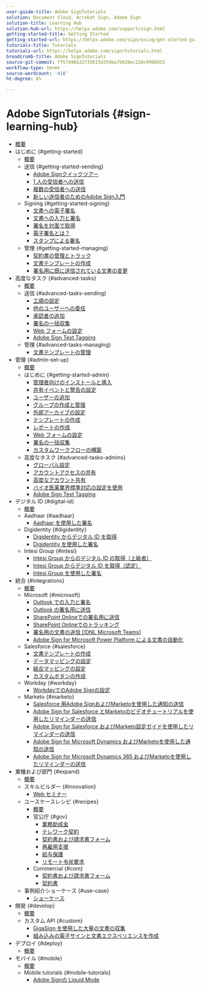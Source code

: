 ```yaml
---
user-guide-title: Adobe SignTutorials
solution: Document Cloud, Acrobat Sign, Adobe Sign
solution-title: Learning Hub
solution-hub-url: https://helpx.adobe.com/support/sign.html
getting-started-title: Getting Started
getting-started-url: https://helpx.adobe.com/sign/using/get-started-guide.html
tutorials-title: Tutorials
tutorials-url: https://helpx.adobe.com/sign/tutorials.html
breadcrumb-title: Adobe SignTutorials
source-git-commit: ff57490a32735815d354ba7b620ec226c9998d15
workflow-type: tm+mt
source-wordcount: '418'
ht-degree: 6%

---
```



# Adobe SignTutorials {#sign-learning-hub}

+ [概要](overview.md)
+ はじめに {#getting-started}
   + [概要](sign-beginner-tutorials/beginner-users-overview.md)
   + 送信 {#getting-started-sending}
      + [Adobe Signクイックツアー](sign-beginner-tutorials/quick-tour.md)
      + [1 人の受信者への送信](sign-beginner-tutorials/send-to-single-recipient.md)
      + [複数の受信者への送信](sign-beginner-tutorials/send-to-multiple-recipients.md)
      + [新しい送信者のためのAdobe Sign入門](sign-beginner-tutorials/new-sender.md)
   + Signing {#getting-started-signing}
      + [文書への電子署名](sign-beginner-tutorials/electronically-sign-a-document.md)
      + [文書への入力と署名](sign-beginner-tutorials/fill-and-sign.md)
      + [署名を対面で取得](sign-beginner-tutorials/sign-in-person.md)
      + [電子署名とは？](sign-beginner-tutorials/sign-with-a-digital-signature.md)
      + [スタンプによる署名](sign-beginner-tutorials/sign-with-a-stamp.md)
   + 管理 {#getting-started-managing}
      + [契約書の管理とトラック](sign-beginner-tutorials/manage-and-track.md)
      + [文書テンプレートの作成](https://experienceleague.adobe.com/docs/document-cloud-learn/sign-learning-hub/admin-set-up/getting-started-admin/create-a-template.html)
      + [署名用に既に送信されている文書の変更](sign-beginner-tutorials/modify-in-flight.md)
+ 高度なタスク {#advanced-tasks}
   + [概要](sign-advanced-users/advanced-users-overview.md)
   + 送信 {#advanced-tasks-sending}
      + [工順の設定](sign-advanced-users/setting-up-routing.md)
      + [他のユーザーへの委任](sign-advanced-users/delegate-signature.md)
      + [承認者の追加](sign-advanced-users/add-an-approver.md)
      + [署名の一括収集](https://experienceleague.adobe.com/docs/document-cloud-learn/sign-learning-hub/admin-set-up/getting-started-admin/megasign.html)
      + [Web フォームの設定](https://experienceleague.adobe.com/docs/document-cloud-learn/sign-learning-hub/admin-set-up/getting-started-admin/webform.html)
      + [Adobe Sign Text Tagging](https://experienceleague.adobe.com/docs/document-cloud-learn/sign-learning-hub/admin-set-up/advanced-tasks-admins/adobe-sign-text-tagging.html)
   + 管理 {#advanced-tasks-managing}
      + [文書テンプレートの管理](sign-advanced-users/edit-a-template.md)
+ 管理 {#admin-set-up}
   + [概要](admin/intro-admin-overview.md)
   + はじめに {#getting-started-admin}
      + [管理者向けのインストールと導入](admin/up-and-running-admin.md)
      + [共有イベントと警告の設定](admin/set-up-shared-events-and-alert.md)
      + [ユーザーの追加](admin/add-users-to-your-account.md)
      + [グループの作成と管理](admin/create-and-manage-groups.md)
      + [外部アーカイブの設定](admin/set-up-your-external-archive.md)
      + [テンプレートの作成](sign-advanced-users/create-a-template.md)
      + [レポートの作成](admin/create-a-report.md)
      + [Web フォームの設定](sign-advanced-users/webform.md)
      + [署名の一括収集](sign-advanced-users/megasign.md)
      + [カスタムワークフローの構築](admin/building-a-custom-workflow.md)
   + 高度なタスク {#advanced-tasks-admins}
      + [グローバル設定](admin/learn-about-global-settings.md)
      + [アカウントアクセスの共有](admin/share-account-access.md)
      + [高度なアカウント共有](admin/advanced-account-sharing.md)
      + [バイオ医薬業界標準対応の設定を使用](admin/use-bio-pharma-settings.md)
      + [Adobe Sign Text Tagging](sign-advanced-users/adobe-sign-text-tagging.md)
+ デジタル ID {#digital-id}
   + [概要](digitalid/digitalid-overview.md)
   + Aadhaar {#aadhaar}
      + [Aadhaar を使用した署名](digitalid/aadhaar-sign.md)
   + Digidentity {#digidentity}
      + [Digidentity からデジタル ID を取得](digitalid/digidentity-reg.md)
      + [Digidentity を使用した署名](digitalid/digidentity-sign.md)
   + Intesi Group {#intesi}
      + [Intesi Group からのデジタル ID の取得（上級者）](digitalid/intesi-advanced.md)
      + [Intesi Group からデジタル ID を取得（認定）](digitalid/intesi-qualified.md)
      + [Intesi Group を使用した署名](digitalid/intesi-sign.md)
+ 統合 {#integrations}
   + [概要](integrations/integrations-overview.md)
   + Microsoft {#microsoft}
      + [Outlook での入力と署名](integrations/fill-and-sign-doc-microsoft-outlook.md)
      + [Outlook の署名用に送信](integrations/send-for-signature-with-outlook.md)
      + [SharePoint Onlineでの署名用に送信](integrations/send-for-signature-with-sharepoint-online.md)
      + [SharePoint Onlineでのトラッキング](integrations/track-an-agreement-with-sharepoint-online.md)
      + [署名用の文書の送信 [!DNL Microsoft Teams]](integrations/adobe-sign-teams-mortgage.md)
      + [Adobe Sign for Microsoft Power Platform による文書の自動化](integrations/documentautomation.md)
   + Salesforce {#salesforce}
      + [文書テンプレートの作成](integrations/create-an-agreement-template.md)
      + [データマッピングの設定](integrations/set-up-data-mapping.md)
      + [結合マッピングの設定](integrations/set-up-merging-map.md)
      + [カスタムボタンの作成](integrations/create-a-custom-button.md)
   + Workday {#workday}
      + [WorkdayでのAdobe Signの設定](integrations/workday.md)
   + Marketo {#marketo}
      + [Salesforce 用Adobe SignおよびMarketoを使用した通知の送信](integrations/marketo-salesforce-sms.md)
      + [Adobe Sign for Salesforce とMarketoのビデオチュートリアルを使用したリマインダーの送信](integrations/marketo-salesforce-reminder-video.md)
      + [Adobe Sign for Salesforce およびMarketo設定ガイドを使用したリマインダーの送信](integrations/marketo-salesforce-reminder.md)
      + [Adobe Sign for Microsoft Dynamics およびMarketoを使用した通知の送信](integrations/marketo-dynamics-sms.md)
      + [Adobe Sign for Microsoft Dynamics 365 およびMarketoを使用したリマインダーの送信](integrations/marketo-dynamics-reminder.md)
+ 業種および部門 {#expand}
   + [概要](sign-usecase/expand-inspire-overview.md)
   + スキルビルダー {#innovation}
      + [Web セミナー](sign-usecase/innovation-series.md)
   + ユースケースレシピ {#recipes}
      + [概要](sign-usecase/recipes.md)
      + 官公庁 {#gov}
         + [業務助成金](sign-usecase/usecasegovgrants.md)
         + [テレワーク契約](sign-usecase/usecasegovtelework.md)
         + [契約書および請求書フォーム](sign-usecase/usecasegovcontracts.md)
         + [再雇用支援](sign-usecase/usecasegovreemployment.md)
         + [給与保護](sign-usecase/usecasegovpaycheck.md)
         + [リモート令状要求](sign-usecase/usecasegovremote.md)
      + Commercial {#com}
         + [契約書および請求書フォーム](sign-usecase/usecasecomcontracts.md)
         + [契約書](sign-usecase/usecasecompolicy.md)
   + 事例紹介ショーケース {#use-case}
      + [ショーケース](sign-usecase/use-case-showcase.md)
+ 開発 {#develop}
   + [概要](develop/develop-overview.md)
   + カスタム API {#custom}
      + [GigaSign を使用した大量の文書の収集](develop/gigasign.md)
      + [組み込みの電子サインと文書エクスペリエンスを作成](develop/embeddedesignature.md)
+ デプロイ {#deploy}
   + [概要](deploy-overview.md)
+ モバイル {#mobile}
   + [概要](mobile/mobile-overview.md)
   + Mobile tutorials {#mobile-tutorials}
      + [Adobe Signの Liquid Mode](mobile/liquidmode.md)
